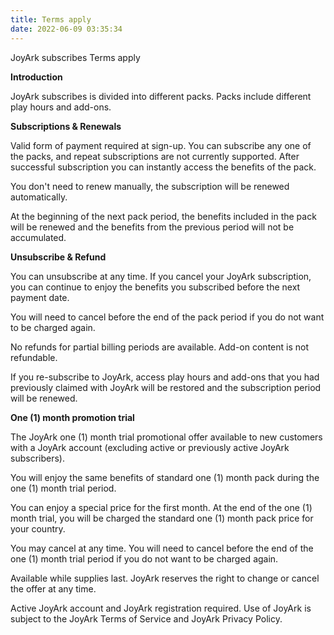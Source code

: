 ```yaml
---
title: Terms apply
date: 2022-06-09 03:35:34
---
```

JoyArk subscribes Terms apply

**Introduction**

JoyArk subscribes is divided into different packs. Packs include different play hours and add-ons.

**Subscriptions & Renewals**

Valid form of payment required at sign-up. You can subscribe any one of the packs, and repeat subscriptions are not currently supported. After successful subscription you can instantly access the benefits of the pack.

You don't need to renew manually, the subscription will be renewed automatically.

At the beginning of the next pack period, the benefits included in the pack will be renewed and the benefits from the previous period will not be accumulated.

**Unsubscribe & Refund**

You can unsubscribe at any time. If you cancel your JoyArk subscription, you can continue to enjoy the benefits you subscribed before the next payment date.

You will need to cancel before the end of the pack period if you do not want to be charged again.

No refunds for partial billing periods are available. Add-on content is not refundable.

If you re-subscribe to JoyArk, access play hours and add-ons that you had previously claimed with JoyArk will be restored and the subscription period will be renewed.

**One (1) month promotion trial**

The JoyArk one (1) month trial promotional offer available to new customers with a JoyArk account (excluding active or previously active JoyArk subscribers).

You will enjoy the same benefits of standard one (1) month pack during the one (1) month trial period.

You can enjoy a special price for the first month. At the end of the one (1) month trial, you will be charged the standard one (1) month pack price for your country.

You may cancel at any time. You will need to cancel before the end of the one (1) month trial period if you do not want to be charged again.

Available while supplies last. JoyArk reserves the right to change or cancel the offer at any time.

Active JoyArk account and JoyArk registration required. Use of JoyArk is subject to the JoyArk Terms of Service and JoyArk Privacy Policy.